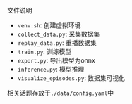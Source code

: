 文件说明
- `venv.sh`: 创建虚拟环境
- `collect_data.py`: 采集数据集  
- `replay_data.py`: 重播数据集
- `train.py`: 训练模型
- `export.py`: 导出模型为onnx
- `inference.py`: 模型推理
- `visualize_episodes.py`: 数据集可视化

相关话题存放于`./data/config.yaml`中
